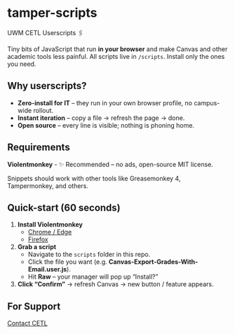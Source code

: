 # tamper-scripts
UWM CETL Userscripts 🖇️

Tiny bits of JavaScript that run **in your browser** and make Canvas and other academic tools less painful.  All scripts live in `/scripts`. Install only the ones you need.

## Why userscripts?
* **Zero-install for IT** – they run in your own browser profile, no campus-wide rollout.
* **Instant iteration** – copy a file → refresh the page → done.
* **Open source** – every line is visible; nothing is phoning home.

## Requirements
**Violentmonkey** - ✨ Recommended – no ads, open-source MIT license.

Snippets should work with other tools like Greasemonkey 4, Tampermonkey, and others.

## Quick-start (60 seconds)
1. **Install Violentmonkey**  
   * [Chrome / Edge](https://chromewebstore.google.com/detail/violentmonkey)
   * [Firefox](https://addons.mozilla.org/firefox/addon/violentmonkey/)
2. **Grab a script**  
   * Navigate to the `scripts` folder in this repo.  
   * Click the file you want (e.g. **Canvas-Export-Grades-With-Email.user.js**).  
   * Hit **Raw** – your manager will pop up “Install?”
3. **Click “Confirm”** → refresh Canvas → new button / feature appears.

## For Support
[Contact CETL](https://uwm.edu/cetl/about/contact/)
